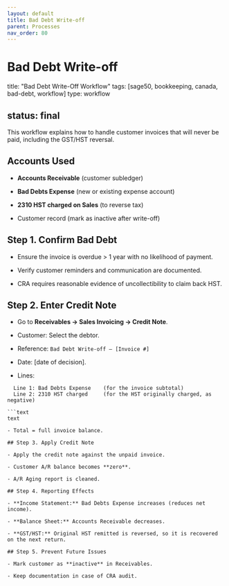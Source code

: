 ```yaml
---
layout: default
title: Bad Debt Write-off
parent: Processes
nav_order: 80
---
```

# Bad Debt Write-off

title: "Bad Debt Write-Off Workflow"
tags: [sage50, bookkeeping, canada, bad-debt, workflow]
type: workflow

## status: final

This workflow explains how to handle customer invoices that will never be paid, including the GST/HST reversal.

## Accounts Used

- **Accounts Receivable** (customer subledger)

- **Bad Debts Expense** (new or existing expense account)

- **2310 HST charged on Sales** (to reverse tax)

- Customer record (mark as inactive after write-off)

## Step 1. Confirm Bad Debt

- Ensure the invoice is overdue > 1 year with no likelihood of payment.

- Verify customer reminders and communication are documented.

- CRA requires reasonable evidence of uncollectibility to claim back HST.

## Step 2. Enter Credit Note

- Go to **Receivables → Sales Invoicing → Credit Note**.

- Customer: Select the debtor.

- Reference: `Bad Debt Write-off – [Invoice #]`

- Date: [date of decision].

- Lines:

```text
  Line 1: Bad Debts Expense    (for the invoice subtotal)
  Line 2: 2310 HST charged     (for the HST originally charged, as negative)

```text
text

- Total = full invoice balance.

## Step 3. Apply Credit Note

- Apply the credit note against the unpaid invoice.

- Customer A/R balance becomes **zero**.

- A/R Aging report is cleaned.

## Step 4. Reporting Effects

- **Income Statement:** Bad Debts Expense increases (reduces net income).

- **Balance Sheet:** Accounts Receivable decreases.

- **GST/HST:** Original HST remitted is reversed, so it is recovered on the next return.

## Step 5. Prevent Future Issues

- Mark customer as **inactive** in Receivables.

- Keep documentation in case of CRA audit.

